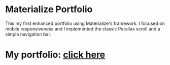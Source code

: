 # Materialize Portfolio

This my first enhanced portfolio using Materialize's framework. I focused on mobile responsiveness and I implemented the classic Parallax scroll and a simple navigation bar. 

# My portfolio: [click here](https://tracynle.github.io/tracy-portfolio/)